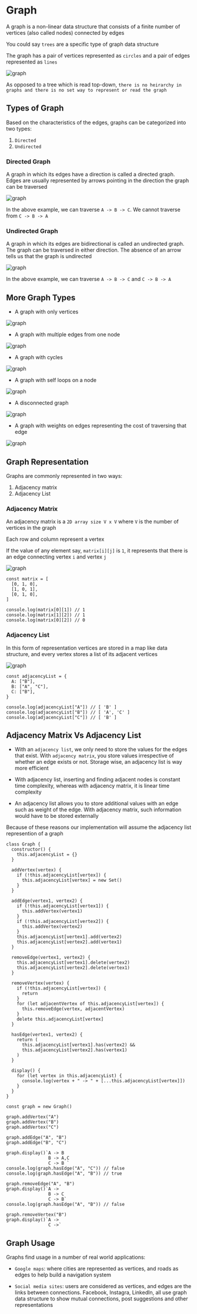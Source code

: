 # Graph

A graph is a non-linear data structure that consists of a finite number of vertices (also called nodes) connected by edges

You could say `trees` are a specific type of graph data structure

The graph has a pair of vertices represented as `circles` and a pair of edges represented as `lines`

![graph](/images/graph_1.png)

As opposed to a tree which is read top-down, `there is no heirarchy in graphs and there is no set way to represent or read the graph`

## Types of Graph

Based on the characteristics of the edges, graphs can be categorized into two types:

1. `Directed`
2. `Undirected`

### Directed Graph

A graph in which its edges have a direction is called a directed graph. Edges are usually represented by arrows pointing in the direction the graph can be traversed

![graph](/images/graph_2.png)

In the above example, we can traverse `A -> B -> C`. We cannot traverse from `C -> B -> A`

### Undirected Graph

A graph in which its edges are bidirectional is called an undirected graph. The graph can be traversed in either direction. The absence of an arrow tells us that the graph is undirected

![graph](/images/graph_3.png)

In the above example, we can traverse `A -> B -> C` and `C -> B -> A`

## More Graph Types

- A graph with only vertices

![graph](/images/graph_4.png)

- A graph with multiple edges from one node

![graph](/images/graph_5.png)

- A graph with cycles

![graph](/images/graph_6.png)

- A graph with self loops on a node

![graph](/images/graph_7.png)

- A disconnected graph

![graph](/images/graph_8.png)

- A graph with weights on edges representing the cost of traversing that edge

![graph](/images/graph_9.png)

## Graph Representation

Graphs are commonly represented in two ways:

1. Adjacency matrix
2. Adjacency List

### Adjacency Matrix

An adjacency matrix is a `2D array size V x V` where `V` is the number of vertices in the graph

Each row and column represent a vertex

If the value of any element say, `matrix[i][j]` is `1`, it represents that there is an edge connecting vertex `i` and vertex `j`

![graph](/images/graph_10.png)

```
const matrix = [
  [0, 1, 0],
  [1, 0, 1],
  [0, 1, 0],
]

console.log(matrix[0][1]) // 1
console.log(matrix[1][2]) // 1
console.log(matrix[0][2]) // 0

```

### Adjacency List

In this form of representation vertices are stored in a map like data structure, and every vertex stores a list of its adjacent vertices

![graph](/images/graph_11.png)

```
const adjacencyList = {
  A: ["B"],
  B: ["A", "C"],
  C: ["B"],
}

console.log(adjacencyList["A"]) // [ 'B' ]
console.log(adjacencyList["B"]) // [ 'A', 'C' ]
console.log(adjacencyList["C"]) // [ 'B' ]
```

## Adjacency Matrix Vs Adjacency List

- With an `adjacency list`, we only need to store the values for the edges that exist. With `adjacency matrix`, you store values irrespective of whether an edge exists or not. Storage wise, an adjacency list is way more efficient

- With adjacency list, inserting and finding adjacent nodes is constant time complexity, whereas with adjacency matrix, it is linear time complexity

- An adjacency list allows you to store additional values with an edge such as weight of the edge. With adjacency matrix, such information would have to be stored externally

Because of these reasons our implementation will assume the adjacency list represention of a graph

```
class Graph {
  constructor() {
    this.adjacencyList = {}
  }

  addVertex(vertex) {
    if (!this.adjacencyList[vertex]) {
      this.adjacencyList[vertex] = new Set()
    }
  }

  addEdge(vertex1, vertex2) {
    if (!this.adjacencyList[vertex1]) {
      this.addVertex(vertex1)
    }
    if (!this.adjacencyList[vertex2]) {
      this.addVertex(vertex2)
    }
    this.adjacencyList[vertex1].add(vertex2)
    this.adjacencyList[vertex2].add(vertex1)
  }

  removeEdge(vertex1, vertex2) {
    this.adjacencyList[vertex1].delete(vertex2)
    this.adjacencyList[vertex2].delete(vertex1)
  }

  removeVertex(vertex) {
    if (!this.adjacencyList[vertex]) {
      return
    }
    for (let adjacentVertex of this.adjacencyList[vertex]) {
      this.removeEdge(vertex, adjacentVertex)
    }
    delete this.adjacencyList[vertex]
  }

  hasEdge(vertex1, vertex2) {
    return (
      this.adjacencyList[vertex1].has(vertex2) &&
      this.adjacencyList[vertex2].has(vertex1)
    )
  }

  display() {
    for (let vertex in this.adjacencyList) {
      console.log(vertex + " -> " + [...this.adjacencyList[vertex]])
    }
  }
}

const graph = new Graph()

graph.addVertex("A")
graph.addVertex("B")
graph.addVertex("C")

graph.addEdge("A", "B")
graph.addEdge("B", "C")

graph.display()`A -> B
                B -> A,C
                C -> B `
console.log(graph.hasEdge("A", "C")) // false
console.log(graph.hasEdge("A", "B")) // true

graph.removeEdge("A", "B")
graph.display()`A ->
                B -> C
                C -> B`
console.log(graph.hasEdge("A", "B")) // false

graph.removeVertex("B")
graph.display()`A ->
                C ->`

```

## Graph Usage

Graphs find usage in a number of real world applications:

- `Google maps`: where cities are represented as vertices, and roads as edges to help build a navigation system

- `Social media sites`: users are considered as vertices, and edges are the links between connections. Facebook, Instagra, LinkedIn, all use graph data structure to show mutual connections, post suggestions and other representations
